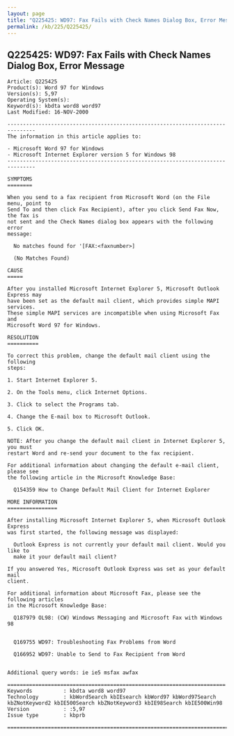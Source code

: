 ```yaml
---
layout: page
title: "Q225425: WD97: Fax Fails with Check Names Dialog Box, Error Message"
permalink: /kb/225/Q225425/
---
```


## Q225425: WD97: Fax Fails with Check Names Dialog Box, Error Message

	Article: Q225425
	Product(s): Word 97 for Windows
	Version(s): 5,97
	Operating System(s): 
	Keyword(s): kbdta word8 word97
	Last Modified: 16-NOV-2000
	
	-------------------------------------------------------------------------------
	The information in this article applies to:
	
	- Microsoft Word 97 for Windows 
	- Microsoft Internet Explorer version 5 for Windows 98 
	-------------------------------------------------------------------------------
	
	SYMPTOMS
	========
	
	When you send to a fax recipient from Microsoft Word (on the File menu, point to
	Send To and then click Fax Recipient), after you click Send Fax Now, the fax is
	not sent and the Check Names dialog box appears with the following error
	message:
	
	  No matches found for '[FAX:<faxnumber>]
	
	  (No Matches Found)
	
	CAUSE
	=====
	
	After you installed Microsoft Internet Explorer 5, Microsoft Outlook Express may
	have been set as the default mail client, which provides simple MAPI services.
	These simple MAPI services are incompatible when using Microsoft Fax and
	Microsoft Word 97 for Windows.
	
	RESOLUTION
	==========
	
	To correct this problem, change the default mail client using the following
	steps:
	
	1. Start Internet Explorer 5.
	
	2. On the Tools menu, click Internet Options.
	
	3. Click to select the Programs tab.
	
	4. Change the E-mail box to Microsoft Outlook.
	
	5. Click OK.
	
	NOTE: After you change the default mail client in Internet Explorer 5, you must
	restart Word and re-send your document to the fax recipient.
	
	For additional information about changing the default e-mail client, please see
	the following article in the Microsoft Knowledge Base:
	
	  Q154359 How to Change Default Mail Client for Internet Explorer
	
	MORE INFORMATION
	================
	
	After installing Microsoft Internet Explorer 5, when Microsoft Outlook Express
	was first started, the following message was displayed:
	
	  Outlook Express is not currently your default mail client. Would you like to
	  make it your default mail client?
	
	If you answered Yes, Microsoft Outlook Express was set as your default mail
	client.
	
	For additional information about Microsoft Fax, please see the following articles
	in the Microsoft Knowledge Base:
	
	  Q187979 OL98: (CW) Windows Messaging and Microsoft Fax with Windows 98
	
	
	  Q169755 WD97: Troubleshooting Fax Problems from Word
	
	  Q166952 WD97: Unable to Send to Fax Recipient from Word
	
	
	Additional query words: ie ie5 msfax awfax
	
	======================================================================
	Keywords          : kbdta word8 word97 
	Technology        : kbWordSearch kbIEsearch kbWord97 kbWord97Search kbZNotKeyword2 kbIE500Search kbZNotKeyword3 kbIE98Search kbIE500Win98
	Version           : :5,97
	Issue type        : kbprb
	
	=============================================================================
	

